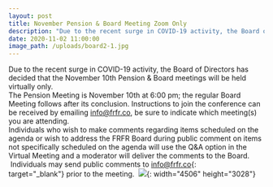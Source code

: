 ```yaml
---
layout: post
title: November Pension & Board Meeting Zoom Only
description: "Due to the recent surge in COVID-19 activity, the Board of Directors has decided that the November 10th Pension & Board meetings will be held virtually only.\nThe Pension Meeting is November 10th at 6:00 pm; the regular Board Meeting follows after its conclusion. Instructions to join the conference can be received by emailing info@frfr.co, be sure to indicate which meeting(s) you are attending. \_\nIndividuals who wish to make comments regarding items scheduled on the agenda or wish to address the FRFR Board during public comment on items not specifically scheduled on the agenda will use the Q&A option in the Virtual Meeting and a moderator will deliver the comments to the Board. \_Individuals may send public comments to info@frfr.co prior to the meeting."
date: 2020-11-02 11:00:00
image_path: /uploads/board2-1.jpg
---
```


Due to the recent surge in COVID-19 activity, the Board of Directors has decided that the November 10th Pension & Board meetings will be held virtually only.<br>The Pension Meeting is November 10th at 6:00 pm; the regular Board Meeting follows after its conclusion. Instructions to join the conference can be received by emailing info@frfr.co, be sure to indicate which meeting(s) you are attending. &nbsp;<br>Individuals who wish to make comments regarding items scheduled on the agenda or wish to address the FRFR Board during public comment on items not specifically scheduled on the agenda will use the Q&A option in the Virtual Meeting and a moderator will deliver the comments to the Board. &nbsp;Individuals may send public comments to&nbsp;[info@frfr.co](mailto:info@frfr.co){: target="_blank"}&nbsp;prior to the meeting. &nbsp;![](/uploads/2018-board.jpg){: width="4506" height="3028"}

&nbsp;